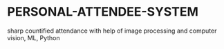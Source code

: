 # PERSONAL-ATTENDEE-SYSTEM
sharp countified attendance with help of image processing and computer vision, ML, Python
